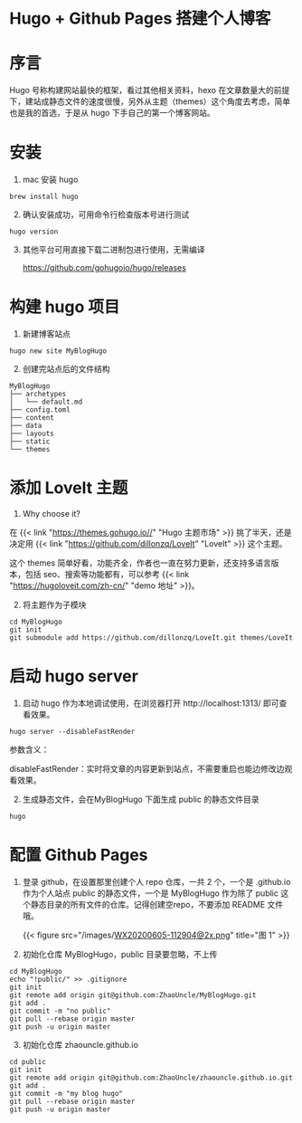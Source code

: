 # Hugo + Github Pages 搭建个人博客


<!--more-->

<html><head><meta charset="utf-8"></head>

# 序言
Hugo 号称构建网站最快的框架，看过其他相关资料，hexo 在文章数量大的前提下，建站成静态文件的速度很慢，另外从主题（themes）这个角度去考虑，简单也是我的首选，于是从 hugo 下手自己的第一个博客网站。

# 安装

1. mac 安装 hugo
  
```shell
brew install hugo
```

2. 确认安装成功，可用命令行检查版本号进行测试
   
```shell
hugo version
```

3. 其他平台可用直接下载二进制包进行使用，无需编译
   
   <https://github.com/gohugoio/hugo/releases>

# 构建 hugo 项目

1. 新建博客站点
```shell
hugo new site MyBlogHugo
```

2. 创建完站点后的文件结构
```shell
MyBlogHugo
├── archetypes
│   └── default.md
├── config.toml
├── content
├── data
├── layouts
├── static
└── themes
```

# 添加 LoveIt 主题

1. Why choose it?

在 {{< link "https://themes.gohugo.io//" "Hugo 主题市场" >}} 挑了半天，还是决定用 {{< link "https://github.com/dillonzq/LoveIt" "LoveIt" >}} 这个主题。

这个 themes 简单好看，功能齐全，作者也一直在努力更新，还支持多语言版本，包括 seo、搜索等功能都有，可以参考 {{< link "https://hugoloveit.com/zh-cn/" "demo 地址" >}}。

2. 将主题作为子模块

```shell
cd MyBlogHugo
git init
git submodule add https://github.com/dillonzq/LoveIt.git themes/LoveIt
``` 

# 启动 hugo server

1. 启动 hugo 作为本地调试使用，在浏览器打开 http://localhost:1313/ 即可查看效果。

```shell
hugo server --disableFastRender
```

参数含义：

disableFastRender：实时将文章的内容更新到站点，不需要重启也能边修改边观看效果。

2. 生成静态文件，会在MyBlogHugo 下面生成 public 的静态文件目录

``` shell
hugo
```

# 配置 Github Pages

1. 登录 github，在设置那里创建个人 repo 仓库，一共 2 个，一个是 <username>.github.io 作为个人站点 public 的静态文件，一个是 MyBlogHugo 作为除了 public 这个静态目录的所有文件的仓库。记得创建空repo，不要添加 README 文件哦。
   
   {{< figure src="/images/WX20200605-112904@2x.png" title="图 1" >}}

2. 初始化仓库 MyBlogHugo，public 目录要忽略，不上传
```shell
cd MyBlogHugo
echo "!public/" >> .gitignore 
git init
git remote add origin git@github.com:ZhaoUncle/MyBlogHugo.git
git add .
git commit -m "no public"
git pull --rebase origin master
git push -u origin master
```

3. 初始化仓库 zhaouncle.github.io
```shell
cd public
git init
git remote add origin git@github.com:ZhaoUncle/zhaouncle.github.io.git
git add .
git commit -m "my blog hugo"
git pull --rebase origin master
git push -u origin master
```




